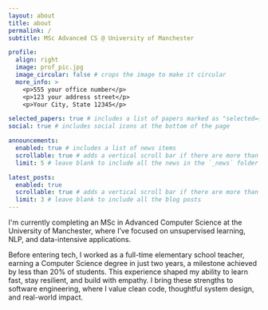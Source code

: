 ```yaml
---
layout: about
title: about
permalink: /
subtitle: MSc Advanced CS @ University of Manchester

profile:
  align: right
  image: prof_pic.jpg
  image_circular: false # crops the image to make it circular
  more_info: >
    <p>555 your office number</p>
    <p>123 your address street</p>
    <p>Your City, State 12345</p>

selected_papers: true # includes a list of papers marked as "selected={true}"
social: true # includes social icons at the bottom of the page

announcements:
  enabled: true # includes a list of news items
  scrollable: true # adds a vertical scroll bar if there are more than 3 news items
  limit: 5 # leave blank to include all the news in the `_news` folder

latest_posts:
  enabled: true
  scrollable: true # adds a vertical scroll bar if there are more than 3 new posts items
  limit: 3 # leave blank to include all the blog posts
---
```


I'm currently completing an MSc in Advanced Computer Science at the University of Manchester, where I’ve focused on unsupervised learning, NLP, and data-intensive applications. 

Before entering tech, I worked as a full-time elementary school teacher, earning a Computer Science degree in just two years, a milestone achieved by less than 20% of students. This experience shaped my ability to learn fast, stay resilient, and build with empathy. I bring these strengths to software engineering, where I value clean code, thoughtful system design, and real-world impact.
